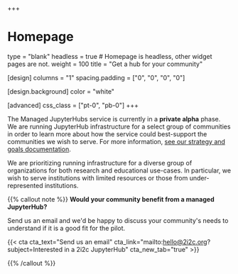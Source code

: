 +++
# Homepage
type = "blank"
headless = true  # Homepage is headless, other widget pages are not.
weight = 100
title = "Get a hub for your community"

[design]
  columns = "1"
  spacing.padding = ["0", "0", "0", "0"]

  [design.background]
    color = "white"
  
[advanced]
  css_class = ["pt-0", "pb-0"]
+++

The Managed JupyterHubs service is currently in a **private alpha** phase. We are running JupyterHub infrastructure for a select group of communities in order to learn more about how the service could best-support the communities we wish to serve. For more information, [see our strategy and goals documentation](https://docs.2i2c.org/en/latest/about/strategy.html).

We are prioritizing running infrastructure for a diverse group of organizations for both research and educational use-cases. In particular, we wish to serve institutions with limited resources or those from under-represented institutions.

{{% callout note %}}
**Would your community benefit from a managed JupyterHub?**

Send us an email and we'd be happy to discuss your community's needs to understand if it is a good fit for the pilot.

{{< cta cta_text="Send us an email" cta_link="mailto:hello@2i2c.org?subject=Interested in a 2i2c JupyterHub" cta_new_tab="true" >}}

{{% /callout %}}
